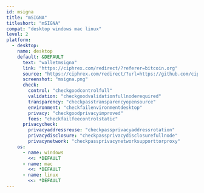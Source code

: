 ```yaml
---
id: msigna
title: "mSIGNA"
titleshort: "mSIGNA"
compat: "desktop windows mac linux"
level: 2
platform:
  - desktop:
    name: desktop
    default: &DEFAULT
      text: "walletmsigna"
      link: "https://ciphrex.com/redirect/?referer=bitcoin.org"
      source: "https://ciphrex.com/redirect/?url=https://github.com/ciphrex/CoinVault?referer=bitcoin.org"
      screenshot: "msigna.png"
      check:
        control: "checkgoodcontrolfull"
        validation: "checkgoodvalidationfullnoderequired"
        transparency: "checkpasstransparencyopensource"
        environment: "checkfailenvironmentdesktop"
        privacy: "checkgoodprivacyimproved"
        fees: "checkfailfeecontrolstatic"
      privacycheck:
        privacyaddressreuse: "checkpassprivacyaddressrotation"
        privacydisclosure: "checkpassprivacydisclosurefullnode"
        privacynetwork: "checkpassprivacynetworksupporttorproxy"
    os:
      - name: windows
        <<: *DEFAULT
      - name: mac
        <<: *DEFAULT
      - name: linux
        <<: *DEFAULT
---
```

